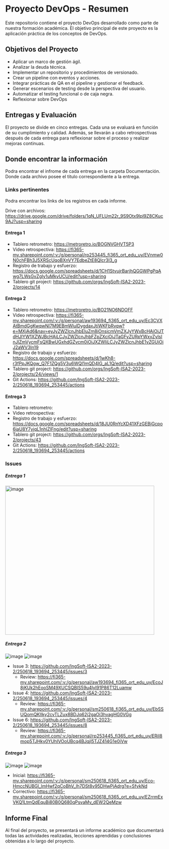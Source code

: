 # Proyecto DevOps - Resumen

Este repositorio contiene el proyecto DevOps desarrollado como parte de nuestra formación académica. El objetivo principal de este proyecto es la aplicación práctica de los conceptos de DevOps.

## Objetivos del Proyecto

- Aplicar un marco de gestión ágil.
- Analizar la deuda técnica.
- Implementar un repositorio y procedimientos de versionado.
- Crear un pipeline con eventos y acciones.
- Integrar prácticas de QA en el pipeline y gestionar el feedback.
- Generar escenarios de testing desde la perspectiva del usuario.
- Automatizar el testing funcional o de caja negra.
- Reflexionar sobre DevOps

## Entregas y Evaluación

El proyecto se divide en cinco entregas. Cada una se evaluará en función de su cumplimiento y calidad. Además, se llevarán a cabo retrospectivas después de cada entrega para reflexionar sobre el proceso y realizar mejoras continuas.

## Donde encontrar la información

Podra encontrar el infrome de cada entrega en la carpeta Documentación. Donde cada archivo posee el titulo correspondiente a la entrega. 

### Links pertinentes

Podra encontrar los links de los registros en cada informe.

Drive con archivos: https://drive.google.com/drive/folders/1qN_UFLUm22r_9S9Otx9Ipl9Z8CKuc9AJ?usp=sharing 

#### Entrega 1

- Tablero retrometro: https://metroretro.io/BOGNVGHVT5P3
- Video retrospectiva: https://fi365-my.sharepoint.com/:v:/g/personal/rp253445_fi365_ort_edu_uy/EVnmw0N0chFBh3J5XRScUqoBXnVY7EdbeZtE8QIcr3I3_g
- Registro de trabajo y esfuerzo: https://docs.google.com/spreadsheets/d/1CH1StvujrBarjhQGGWPgPqAwg7LWsGvZgIy1uMkyUCU/edit?usp=sharing
- Tablero git project: https://github.com/orgs/IngSoft-ISA2-2023-2/projects/14

#### Entrega 2

- Tablero retrometro: https://metroretro.io/BO21NO6NDOFF
- Video retrospectiva: https://fi365-my.sharepoint.com/:v:/g/personal/aw193694_fi365_ort_edu_uy/Ec3CVXAtBmdGgKwqwNI7M9EBmWlulDygdaxJtiWKFbRvqw?e=MXjAd6&nav=eyJyZWZlcnJhbEluZm8iOnsicmVmZXJyYWxBcHAiOiJTdHJlYW1XZWJBcHAiLCJyZWZlcnJhbFZpZXciOiJTaGFyZURpYWxvZyIsInJlZmVycmFsQXBwUGxhdGZvcm0iOiJXZWIiLCJyZWZlcnJhbE1vZGUiOiJ2aWV3In19
- Registro de trabajo y esfuerzo: https://docs.google.com/spreadsheets/d/1wKh8-r3fPpJKQgw_Q7F1ZQg5V3u6WQI1mQD4IG_aL1Q/edit?usp=sharing
- Tablero git project: https://github.com/orgs/IngSoft-ISA2-2023-2/projects/24/views/1
- Git Actions: https://github.com/IngSoft-ISA2-2023-2/250618_193694_253445/actions

#### Entrega 3

- Tablero retrometro: 
- Video retrospectiva: 
- Registro de trabajo y esfuerzo: https://docs.google.com/spreadsheets/d/18JU0RnYcXD41XFzGEBjGcpo6jaU8Y7yjqL1nhlZlFng/edit?usp=sharing
- Tablero git project: https://github.com/orgs/IngSoft-ISA2-2023-2/projects/43
- Git Actions: https://github.com/IngSoft-ISA2-2023-2/250618_193694_253445/actions

### Issues

##### Entrega 1

<img width="472" alt="image" src="https://github.com/IngSoft-ISA2-2023-2/250618_193694_253445/assets/89783678/c3167e17-7da5-49d6-b695-0fca480ed6c2">

##### Entrega 2

![image](https://github.com/IngSoft-ISA2-2023-2/250618_193694_253445/assets/89783678/f31549eb-222c-45ac-a48c-9de10bec5afa)
![image](https://github.com/IngSoft-ISA2-2023-2/250618_193694_253445/assets/89783678/22615d81-6c50-4078-8937-bbb99e2d762d)

- Issue 3: https://github.com/IngSoft-ISA2-2023-2/250618_193694_253445/issues/3
  - Review: https://fi365-my.sharepoint.com/:v:/g/personal/aw193694_fi365_ort_edu_uy/EcoJ8jKUk2hEooSM49XUCSQBIS59u4lyI91P86T12Luamw
- Issue 4: https://github.com/IngSoft-ISA2-2023-2/250618_193694_253445/issues/4
  - Review: https://fi365-my.sharepoint.com/:v:/g/personal/sm250618_fi365_ort_edu_uy/EbSSUQomQKlIky2cvTLZux8BDJq62j2gaOi3hvagHG0VGg
- Issue 6: https://github.com/IngSoft-ISA2-2023-2/250618_193694_253445/issues/8
  - Review: https://fi365-my.sharepoint.com/:v:/g/personal/rp253445_fi365_ort_edu_uy/ERiI8mop5TJHky0YUhIVOoUBcq4BJqjI5TJZ414G1e0iVw

##### Entrega 3

![image](https://github.com/IngSoft-ISA2-2023-2/250618_193694_253445/assets/89783678/f31549eb-222c-45ac-a48c-9de10bec5afa)
![image](https://github.com/IngSoft-ISA2-2023-2/250618_193694_253445/assets/89783678/22615d81-6c50-4078-8937-bbb99e2d762d)

- Inicial: https://fi365-my.sharepoint.com/:v:/g/personal/sm250618_fi365_ort_edu_uy/Eco-HmccNUBGl_lmHwf2qCoBhV_lh7DSt8v95DHwPjAdrg?e=SfvkNd
- Correctivo: https://fi365-my.sharepoint.com/:v:/g/personal/sm250618_fi365_ort_edu_uy/EZrrmExVKQ1LtmQdEquBi80B0Q680qPsvaMv_dEW2QeMzw

## Informe Final

Al final del proyecto, se presentará un informe académico que documentará todas las actividades realizadas, lecciones aprendidas y conclusiones obtenidas a lo largo del proyecto.
